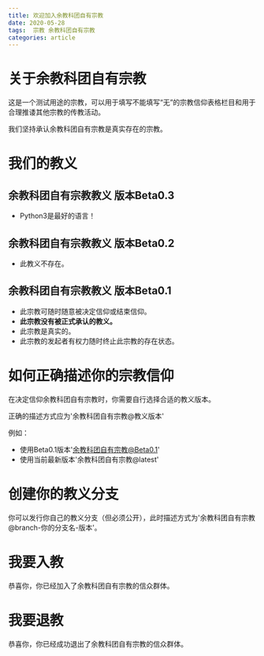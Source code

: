 ```yaml
---
title: 欢迎加入余教科团自有宗教
date: 2020-05-28
tags:  宗教 余教科团自有宗教
categories: article
---
```


# 关于余教科团自有宗教
这是一个测试用途的宗教，可以用于填写不能填写“无”的宗教信仰表格栏目和用于合理推诿其他宗教的传教活动。

我们坚持承认余教科团自有宗教是真实存在的宗教。

# 我们的教义

## 余教科团自有宗教教义 版本Beta0.3
* Python3是最好的语言！

## 余教科团自有宗教教义 版本Beta0.2
* 此教义不存在。

## 余教科团自有宗教教义 版本Beta0.1
* 此宗教可随时随意被决定信仰或结束信仰。
* **此宗教没有被正式承认的教义。**
* 此宗教是真实的。
* 此宗教的发起者有权力随时终止此宗教的存在状态。

# 如何正确描述你的宗教信仰
在决定信仰余教科团自有宗教时，你需要自行选择合适的教义版本。

正确的描述方式应为'余教科团自有宗教@教义版本'

例如：
* 使用Beta0.1版本'余教科团自有宗教@Beta0.1'
* 使用当前最新版本'余教科团自有宗教@latest'

# 创建你的教义分支
你可以发行你自己的教义分支（但必须公开），此时描述方式为'余教科团自有宗教@branch-你的分支名-版本'。

# 我要入教
恭喜你，你已经加入了余教科团自有宗教的信众群体。

# 我要退教
恭喜你，你已经成功退出了余教科团自有宗教的信众群体。